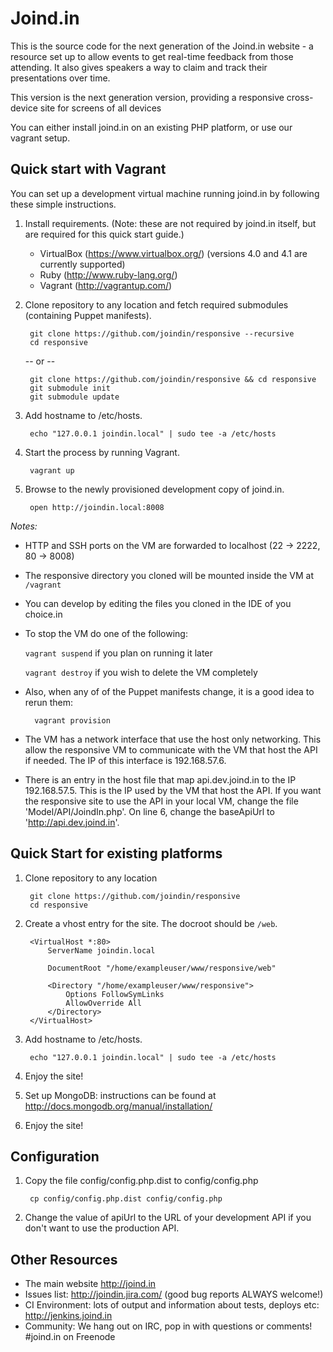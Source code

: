 # Joind.in

This is the source code for the next generation of the Joind.in website - a resource set up to allow
events to get real-time feedback from those attending. It also gives speakers a 
way to claim and track their presentations over time.

This version is the next generation version, providing a responsive cross-device site for screens of all devices

You can either install joind.in on an existing PHP platform, or use our vagrant setup.

## Quick start with Vagrant

You can set up a development virtual machine running joind.in by following these simple instructions.

1. Install requirements. (Note: these are not required by joind.in itself, but are required for this quick start guide.)
    - VirtualBox (https://www.virtualbox.org/) (versions 4.0 and 4.1 are currently supported)
    - Ruby (http://www.ruby-lang.org/)
    - Vagrant (http://vagrantup.com/)

1. Clone repository to any location and fetch required submodules (containing Puppet manifests).

        git clone https://github.com/joindin/responsive --recursive
        cd responsive
        
    -- or -- 

        git clone https://github.com/joindin/responsive && cd responsive
        git submodule init
        git submodule update
        
1. Add hostname to /etc/hosts.

        echo "127.0.0.1 joindin.local" | sudo tee -a /etc/hosts

1. Start the process by running Vagrant.

        vagrant up

1. Browse to the newly provisioned development copy of joind.in.

        open http://joindin.local:8008

*Notes:*

- HTTP and SSH ports on the VM are forwarded to localhost (22 -> 2222, 80 -> 8008)

- The responsive directory you cloned will be mounted inside the VM at `/vagrant`
- You can develop by editing the files you cloned in the IDE of you choice.in

- To stop the VM do one of the following:
 
     `vagrant suspend` if you plan on running it later
     
     `vagrant destroy` if you wish to delete the VM completely

- Also, when any of of the Puppet manifests change, it is a good idea to rerun them:

        vagrant provision

- The VM has a network interface that use the host only networking. This allow the responsive VM to communicate with the VM that host the API if needed. The IP of this interface is 192.168.57.6.

- There is an entry in the host file that map api.dev.joind.in to the IP 192.168.57.5. This is the IP used by the VM that host the API. If you want the responsive site to use the API in your local VM, change the file 'Model/API/JoindIn.php'. On line 6, change the baseApiUrl to 'http://api.dev.joind.in'.

## Quick Start for existing platforms

1. Clone repository to any location

        git clone https://github.com/joindin/responsive
        cd responsive
        
1. Create a vhost entry for the site. The docroot should be `/web`.

        <VirtualHost *:80>
            ServerName joindin.local
    
            DocumentRoot "/home/exampleuser/www/responsive/web"
    
            <Directory "/home/exampleuser/www/responsive">
                Options FollowSymLinks
                AllowOverride All
            </Directory>
        </VirtualHost>

1. Add hostname to /etc/hosts.

        echo "127.0.0.1 joindin.local" | sudo tee -a /etc/hosts

1. Enjoy the site!

1. Set up MongoDB: instructions can be found at http://docs.mongodb.org/manual/installation/

1. Enjoy the site!

## Configuration

1. Copy the file config/config.php.dist to config/config.php

        cp config/config.php.dist config/config.php

1. Change the value of apiUrl to the URL of your development API if you don't want to use the production API.

## Other Resources

* The main website http://joind.in
* Issues list: http://joindin.jira.com/ (good bug reports ALWAYS welcome!)
* CI Environment: lots of output and information about tests, deploys etc: http://jenkins.joind.in
* Community: We hang out on IRC, pop in with questions or comments! #joind.in on Freenode
